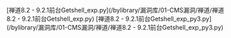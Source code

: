 [禅道8.2 - 9.2.1前台Getshell_exp.py](/bylibrary/漏洞库/01-CMS漏洞/禅道/禅道8.2 - 9.2.1前台Getshell_exp.py)
[禅道8.2 - 9.2.1前台Getshell_exp_py3.py](/bylibrary/漏洞库/01-CMS漏洞/禅道/禅道8.2 - 9.2.1前台Getshell_exp_py3.py)
